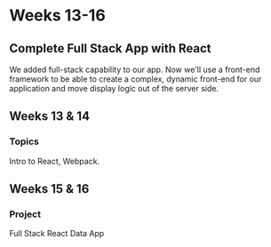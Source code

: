 # Weeks 13-16

## **Complete Full Stack App with React**

We added full-stack capability to our app. Now we'll use a front-end framework to be able to create a complex, dynamic front-end for our application and move display logic out of the server side.

## **Weeks 13 & 14**

### Topics

Intro to React, Webpack.

## Weeks 15 & 16

### Project

Full Stack React Data App

